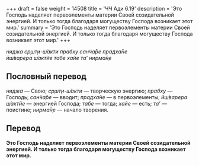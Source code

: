 +++
draft = false
weight = 14508
title = 'ЧЧ Ади 6.19'
description = 'Это Господь наделяет первоэлементы материи Своей созидательной энергией. И только тогда благодаря могуществу Господа возникает этот мир.'
summary = 'Это Господь наделяет первоэлементы материи Своей созидательной энергией. И только тогда благодаря могуществу Господа возникает этот мир.'
+++

_ниджа ср̣шт̣и-ш́акти прабху сан̃ча̄ре прадха̄не  
ӣш́варера ш́актйе табе хайе та’ нирма̄н̣е_

## Пословный перевод

_ниджа_ — Свою; _ср̣шт̣и_\-_ш́акти_ — творческую энергию; _прабху_ — Господь; _сан̃ча̄ре_ — вводит; _прадха̄не_ — в первоэлементы; _ӣш́варера_ _ш́актйе_ — энергией Господа; _табе_ — тогда; _хайе_ — есть; _та’_ — поистине; _нирма̄н̣е_ — начало творения.

## Перевод

**Это Господь наделяет первоэлементы материи Своей созидательной энергией. И только тогда благодаря могуществу Господа возникает этот мир.**
